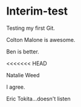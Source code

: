 Interim-test
============

Testing my first Git.

Colton Malone is awesome.

Ben is better.

<<<<<<< HEAD


Natalie Weed

I agree.

Eric Tokita...doesn't listen

